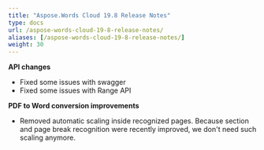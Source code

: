 ```yaml
---
title: "Aspose.Words Cloud 19.8 Release Notes"
type: docs
url: /aspose-words-cloud-19-8-release-notes/
aliases: [/aspose-words-cloud-19-8-release-notes/]
weight: 30
---
```


**API changes**

- Fixed some issues with swagger
- Fixed some issues with Range API

**PDF to Word conversion improvements**

- Removed automatic scaling inside recognized pages. Because section and page break recognition were recently improved, we don't need such scaling anymore.
